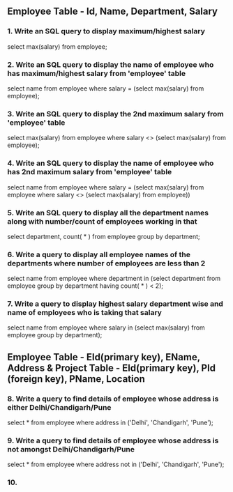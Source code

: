 ## Employee Table - Id, Name, Department, Salary

### 1. Write an SQL query to display maximum/highest salary 

select max(salary) from employee;

### 2. Write an SQL query to display the name of employee who has maximum/highest salary from 'employee' table

select name from employee where salary = (select max(salary) from employee);

### 3.  Write an SQL query to display the 2nd maximum salary from 'employee' table

select max(salary) from employee where salary <> (select max(salary) from employee);

### 4. Write an SQL query to display the name of employee who has 2nd maximum salary from 'employee' table

select name from employee where salary = (select max(salary) from employee where salary <> (select max(salary) from employee))

### 5. Write an SQL query to display all the department names along with number/count of employees working in that

select department, count( * ) from employee group by department;

### 6. Write a query to display all employee names of the departments where number of employees are less than 2

select name from employee where department in (select department from employee group by department having count( * ) < 2);

### 7. Write a query to display highest salary department wise and name of employees who is taking that salary

select name from employee where salary in (select max(salary) from employee group by department);


## Employee Table - EId(primary key), EName, Address & Project Table - EId(primary key), PId (foreign key), PName, Location

### 8. Write a query to find details of employee whose address is either Delhi/Chandigarh/Pune

select * from employee where address in ('Delhi', 'Chandigarh', 'Pune');

### 9. Write a query to find details of employee whose address is not amongst Delhi/Chandigarh/Pune

select * from employee where address not in ('Delhi', 'Chandigarh', 'Pune');

### 10. 
